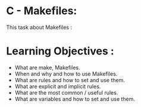 # C - Makefiles:
   This task about Makefiles :

 # Learning Objectives :
* What are make, Makefiles.
* When and why and how to use Makefiles.
* What are rules and how to set and use them.
* What are explicit and implicit rules.
* What are the most common / useful rules.
* What are variables and how to set and use them.